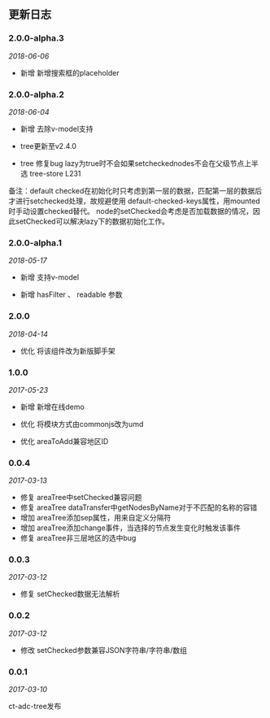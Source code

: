 ## 更新日志

### 2.0.0-alpha.3

*2018-06-06*

- 新增 新增搜索框的placeholder

### 2.0.0-alpha.2

*2018-06-04*

- 新增 去除v-model支持

- tree更新至v2.4.0 

- tree 修复bug lazy为true时不会如果setcheckednodes不会在父级节点上半选 tree-store L231

备注：default checked在初始化时只考虑到第一层的数据，匹配第一层的数据后才进行setchecked处理，故规避使用
default-checked-keys属性，用mounted时手动设置checked替代。
node的setChecked会考虑是否加载数据的情况，因此setChecked可以解决lazy下的数据初始化工作。

### 2.0.0-alpha.1

*2018-05-17*

- 新增 支持v-model

- 新增 hasFilter 、 readable 参数

### 2.0.0

*2018-04-14*

- 优化 将该组件改为新版脚手架

### 1.0.0

*2017-05-23*

- 新增 新增在线demo

- 优化 将模块方式由commonjs改为umd

- 优化 areaToAdd兼容地区ID

### 0.0.4

*2017-03-13*

- 修复 areaTree中setChecked兼容问题
- 修复 areaTree dataTransfer中getNodesByName对于不匹配的名称的容错
- 增加 areaTree添加sep属性，用来自定义分隔符
- 增加 areaTree添加change事件，当选择的节点发生变化时触发该事件
- 修复 areaTree非三层地区的选中bug

### 0.0.3

*2017-03-12*

- 修复 setChecked数据无法解析

### 0.0.2

*2017-03-12*

- 修改 setChecked参数兼容JSON字符串/字符串/数组

### 0.0.1

*2017-03-10*

ct-adc-tree发布
